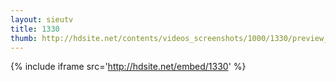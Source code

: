 ```yaml
---
layout: sieutv
title: 1330
thumb: http://hdsite.net/contents/videos_screenshots/1000/1330/preview_360p.mp4.jpg
---
```

{% include iframe src='http://hdsite.net/embed/1330' %}
 
